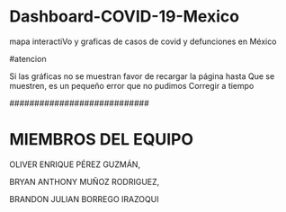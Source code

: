 # Dashboard-COVID-19-Mexico
mapa interactiVo y graficas de casos de covid y defunciones en México

#atencion

Si las gráficas no se muestran favor de recargar la página hasta
Que se muestren, es un pequeño error que no pudimos
Corregir a tiempo

############################

# MIEMBROS DEL EQUIPO
OLIVER ENRIQUE PÉREZ GUZMÁN,

BRYAN ANTHONY MUÑOZ RODRIGUEZ,

BRANDON JULIAN BORREGO IRAZOQUI
